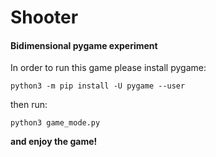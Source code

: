 # Shooter

#### Bidimensional pygame experiment

In order to run this game please install pygame:

```shell
python3 -m pip install -U pygame --user
```

then run:

```shell
python3 game_mode.py
```

**and enjoy the game!**
 
